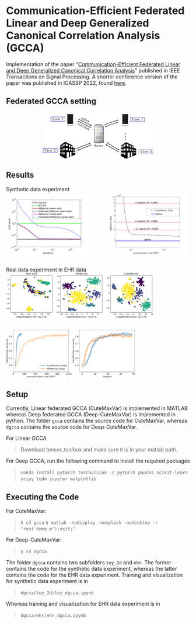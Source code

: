 # Communication-Efficient Federated Linear and Deep Generalized Canonical Correlation Analysis (GCCA)

Implementation of the paper "[Communication-Efficient Federated Linear and Deep Generalized Canonical Correlation Analysis](https://ieeexplore.ieee.org/document/10099447)" published in IEEE Transactions on Signal Processing. A shorter conference version of the paper was published in ICASSP 2022, found [here](https://ieeexplore.ieee.org/document/9746607).

## Federated GCCA setting 

<p align='center'>
<img src="img/proposed_illus.png" alt="Image description" style="width: 60%;">
</p>

## Results

<p align='center'>
<figcaption>Synthetic data experiment</figcaption>
<img src="img/small_all_compare.png" alt="Image description" style="margin-right: 20px; width: 45%;">
<img src="img/small_bits_optimal_compare.png" alt="Image description" style="margin-left: 20px; width: 45%;">
</p>
<!-- create a small vertical space -->
<p style="margin-bottom: 30px;"></p>


<!-- center align the subfigures -->
<p align='center'>
<!-- center align the figure caption -->
<figcaption>Real data experiment in EHR data</figcaption>
<img src="img/ehr_dataset_tsne_plot.png" alt="Image description" style="margin-bottom: 30px; width: 80%;">
<img src="img/class_acc_ehr_4bits_2.png" alt="Image description" style="width: 70%;">
</p>

## Setup
Currently, Linear federated GCCA (CuteMaxVar) is implemented in MATLAB whereas Deep federated GCCA (Deep-CuteMaxVar) is implemented in python. The folder `gcca` contains the source code for CuteMaxVar, whereas `dgcca` contains the source code for Deep-CuteMaxVar.

For Linear GCCA
> Download tensor_toolbox and make sure it is in your matlab path.

For Deep GCCA, run the following command to install the required packages
> `conda install pytorch torchvision -c pytorch pandas scikit-learn scipy tqdm jupyter matplotlib`

## Executing the Code
For CuteMaxVar:
> `$ cd gcca`
> `$ matlab -nodisplay -nosplash -nodesktop -r "run('demo.m');exit;"`

For Deep-CuteMaxVar:
> `$ cd dgcca`

The folder `dgcca` contains two subfolders `toy_2d` and `ehr`. The former contains the code for the synthetic data experiment, whereas the latter contains the code for the EHR data experiment. Training and visualization for synthetic data experiment is in
> `dgcca/toy_2d/toy_dgcca.ipynb`

Whereas training and visualization for EHR data experiment is in
> `dgcca/ehr/ehr_dgcca.ipynb`

